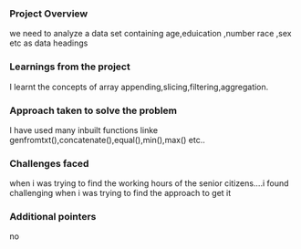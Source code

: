 ### Project Overview

 we need to analyze a data set containing age,eduication ,number race ,sex etc as data headings


### Learnings from the project

 I learnt the concepts of array appending,slicing,filtering,aggregation. 


### Approach taken to solve the problem

 I have used many  inbuilt functions linke genfromtxt(),concatenate(),equal(),min(),max() etc..


### Challenges faced

 when i was trying to find the working hours of the senior citizens....i found challenging when i was trying to find the approach to get it 


### Additional pointers

 no


